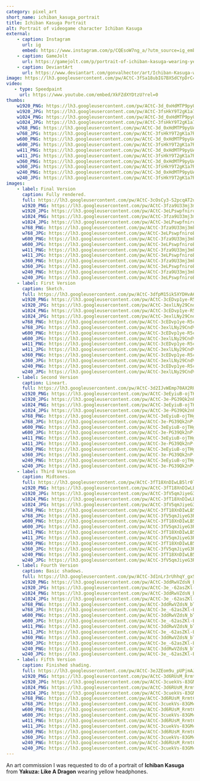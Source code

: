 ```yaml
---
category: pixel_art
short_name: ichiban_kasuga_portrait
title: Ichiban Kasuga Portrait
alt: Portrait of videogame character Ichiban Kasuga
external:
    - caption: Instagram
      url: ig
      embed: https://www.instagram.com/p/CQEsoW7ng_a/?utm_source=ig_embed&amp;utm_campaign=loading
    - caption: GameJolt
      url: https://gamejolt.com/p/portrait-of-ichiban-kasuga-wearing-yellow-headphones-for-an-art-com-f4dyrphy
    - caption: DeviantArt
      url: https://www.deviantart.com/gonvalhector/art/Ichiban-Kasuga-with-yellow-headphones-882571444
image: https://lh3.googleusercontent.com/pw/ACtC-3fSa18ubIG7BXSdCYpDrC4JE90QNhmuWpVmQ-WCJI89Xe9YPmvJhTnz2W3MAro0lExevAhBc4qpoTIcX82PxnjY-OGJj5FFW0go8AYp4XLO33TJqT3_7ivrpR8FO9GT3NXc9VixsMq-OKXPKC8ym3z2=w1200-h630-no?authuser=0
video:
   - type: Speedpaint
     url: https://www.youtube.com/embed/XkFZdXYDtzU?rel=0
thumbs:
    w1920_PNG: https://lh3.googleusercontent.com/pw/ACtC-3d_0xHdMTP9pyUAAJqVcJRQ-WXtUiNdw6fP_Rg_0vSleOdNpzJ903-1JVMfXH2pxpcE2V0Y6yWT6ZRCoZ93qppdMEurvnTCVtS-xXm1Z51AMirPjWYHXu88K9xuCW1zObVEyg5VuwF34iDQcDnOi-sX=w355
    w1920_JPG: https://lh3.googleusercontent.com/pw/ACtC-3fsHkY9T2gK1a7RTKIQTUGl4VxRSaDvPZJeSgfAwJiNqE-mf3RbG6Wn_n5X6aClvxPkf4COiNHZRK93Sc9GtSKGVoqDgAZXgHTDIcB1lHXLjKrzybLcA69RSH4IlouZAPdGGVUoRiEP9EaokH9vnnwX=w355
    w1024_PNG: https://lh3.googleusercontent.com/pw/ACtC-3d_0xHdMTP9pyUAAJqVcJRQ-WXtUiNdw6fP_Rg_0vSleOdNpzJ903-1JVMfXH2pxpcE2V0Y6yWT6ZRCoZ93qppdMEurvnTCVtS-xXm1Z51AMirPjWYHXu88K9xuCW1zObVEyg5VuwF34iDQcDnOi-sX=w284
    w1024_JPG: https://lh3.googleusercontent.com/pw/ACtC-3fsHkY9T2gK1a7RTKIQTUGl4VxRSaDvPZJeSgfAwJiNqE-mf3RbG6Wn_n5X6aClvxPkf4COiNHZRK93Sc9GtSKGVoqDgAZXgHTDIcB1lHXLjKrzybLcA69RSH4IlouZAPdGGVUoRiEP9EaokH9vnnwX=w284
    w768_PNG: https://lh3.googleusercontent.com/pw/ACtC-3d_0xHdMTP9pyUAAJqVcJRQ-WXtUiNdw6fP_Rg_0vSleOdNpzJ903-1JVMfXH2pxpcE2V0Y6yWT6ZRCoZ93qppdMEurvnTCVtS-xXm1Z51AMirPjWYHXu88K9xuCW1zObVEyg5VuwF34iDQcDnOi-sX=w213
    w768_JPG: https://lh3.googleusercontent.com/pw/ACtC-3fsHkY9T2gK1a7RTKIQTUGl4VxRSaDvPZJeSgfAwJiNqE-mf3RbG6Wn_n5X6aClvxPkf4COiNHZRK93Sc9GtSKGVoqDgAZXgHTDIcB1lHXLjKrzybLcA69RSH4IlouZAPdGGVUoRiEP9EaokH9vnnwX=w213
    w600_PNG: https://lh3.googleusercontent.com/pw/ACtC-3d_0xHdMTP9pyUAAJqVcJRQ-WXtUiNdw6fP_Rg_0vSleOdNpzJ903-1JVMfXH2pxpcE2V0Y6yWT6ZRCoZ93qppdMEurvnTCVtS-xXm1Z51AMirPjWYHXu88K9xuCW1zObVEyg5VuwF34iDQcDnOi-sX=w166
    w600_JPG: https://lh3.googleusercontent.com/pw/ACtC-3fsHkY9T2gK1a7RTKIQTUGl4VxRSaDvPZJeSgfAwJiNqE-mf3RbG6Wn_n5X6aClvxPkf4COiNHZRK93Sc9GtSKGVoqDgAZXgHTDIcB1lHXLjKrzybLcA69RSH4IlouZAPdGGVUoRiEP9EaokH9vnnwX=w166
    w411_PNG: https://lh3.googleusercontent.com/pw/ACtC-3d_0xHdMTP9pyUAAJqVcJRQ-WXtUiNdw6fP_Rg_0vSleOdNpzJ903-1JVMfXH2pxpcE2V0Y6yWT6ZRCoZ93qppdMEurvnTCVtS-xXm1Z51AMirPjWYHXu88K9xuCW1zObVEyg5VuwF34iDQcDnOi-sX=w114
    w411_JPG: https://lh3.googleusercontent.com/pw/ACtC-3fsHkY9T2gK1a7RTKIQTUGl4VxRSaDvPZJeSgfAwJiNqE-mf3RbG6Wn_n5X6aClvxPkf4COiNHZRK93Sc9GtSKGVoqDgAZXgHTDIcB1lHXLjKrzybLcA69RSH4IlouZAPdGGVUoRiEP9EaokH9vnnwX=w114
    w360_PNG: https://lh3.googleusercontent.com/pw/ACtC-3d_0xHdMTP9pyUAAJqVcJRQ-WXtUiNdw6fP_Rg_0vSleOdNpzJ903-1JVMfXH2pxpcE2V0Y6yWT6ZRCoZ93qppdMEurvnTCVtS-xXm1Z51AMirPjWYHXu88K9xuCW1zObVEyg5VuwF34iDQcDnOi-sX=w100
    w360_JPG: https://lh3.googleusercontent.com/pw/ACtC-3fsHkY9T2gK1a7RTKIQTUGl4VxRSaDvPZJeSgfAwJiNqE-mf3RbG6Wn_n5X6aClvxPkf4COiNHZRK93Sc9GtSKGVoqDgAZXgHTDIcB1lHXLjKrzybLcA69RSH4IlouZAPdGGVUoRiEP9EaokH9vnnwX=w100
    w240_PNG: https://lh3.googleusercontent.com/pw/ACtC-3d_0xHdMTP9pyUAAJqVcJRQ-WXtUiNdw6fP_Rg_0vSleOdNpzJ903-1JVMfXH2pxpcE2V0Y6yWT6ZRCoZ93qppdMEurvnTCVtS-xXm1Z51AMirPjWYHXu88K9xuCW1zObVEyg5VuwF34iDQcDnOi-sX=w66
    w240_JPG: https://lh3.googleusercontent.com/pw/ACtC-3fsHkY9T2gK1a7RTKIQTUGl4VxRSaDvPZJeSgfAwJiNqE-mf3RbG6Wn_n5X6aClvxPkf4COiNHZRK93Sc9GtSKGVoqDgAZXgHTDIcB1lHXLjKrzybLcA69RSH4IlouZAPdGGVUoRiEP9EaokH9vnnwX=w66
images:
    - label: Final Version
      caption: Fully rendered.
      full: https://lh3.googleusercontent.com/pw/ACtC-3cOsCy3-S2pcqAT2uv8RwkNst_ThFIoLcxm7DyFfyFxrg7TEZI89P3INQdlxSTTkudDp8vNNJJZAyQh1V1i0Yjz9rRdQQMoVi_cq9IPQIM0ePvcjOdokid4S27Wle1dbUmTZz6XInjmfzs5JxmXeHzO=w1080
      w1920_PNG: https://lh3.googleusercontent.com/pw/ACtC-3fza9U33mj3mkG3RbJcHk1_uMbRftfV2AX7JPVYszrWusgDUf2yjb__57Dj-CfFY_LvxRlyyPgR3i9H6OlcRY4J9cpdUrpxEwwSHJyofKA74fu3lc6KHB5F__MkVjZEcrH3QDeR2W18fyxOxXnrBqmK=w850
      w1920_JPG: https://lh3.googleusercontent.com/pw/ACtC-3eLPswpfniroBYIE3Jz8zcx8v7VVMzckFJmuu2JopiFcjUDbIuIx8TvZN-LMR41ALgEP8A5za8Zhq0ZwYxoKIivS-qbsj8Mjo2oLvisrZmQWiHgmwiymG_okcUXGbHgpHApqcMvN3GJS-UUKCnYsbdW=w850
      w1024_PNG: https://lh3.googleusercontent.com/pw/ACtC-3fza9U33mj3mkG3RbJcHk1_uMbRftfV2AX7JPVYszrWusgDUf2yjb__57Dj-CfFY_LvxRlyyPgR3i9H6OlcRY4J9cpdUrpxEwwSHJyofKA74fu3lc6KHB5F__MkVjZEcrH3QDeR2W18fyxOxXnrBqmK=w711
      w1024_JPG: https://lh3.googleusercontent.com/pw/ACtC-3eLPswpfniroBYIE3Jz8zcx8v7VVMzckFJmuu2JopiFcjUDbIuIx8TvZN-LMR41ALgEP8A5za8Zhq0ZwYxoKIivS-qbsj8Mjo2oLvisrZmQWiHgmwiymG_okcUXGbHgpHApqcMvN3GJS-UUKCnYsbdW=w711
      w768_PNG: https://lh3.googleusercontent.com/pw/ACtC-3fza9U33mj3mkG3RbJcHk1_uMbRftfV2AX7JPVYszrWusgDUf2yjb__57Dj-CfFY_LvxRlyyPgR3i9H6OlcRY4J9cpdUrpxEwwSHJyofKA74fu3lc6KHB5F__MkVjZEcrH3QDeR2W18fyxOxXnrBqmK=w533
      w768_JPG: https://lh3.googleusercontent.com/pw/ACtC-3eLPswpfniroBYIE3Jz8zcx8v7VVMzckFJmuu2JopiFcjUDbIuIx8TvZN-LMR41ALgEP8A5za8Zhq0ZwYxoKIivS-qbsj8Mjo2oLvisrZmQWiHgmwiymG_okcUXGbHgpHApqcMvN3GJS-UUKCnYsbdW=w533
      w600_PNG: https://lh3.googleusercontent.com/pw/ACtC-3fza9U33mj3mkG3RbJcHk1_uMbRftfV2AX7JPVYszrWusgDUf2yjb__57Dj-CfFY_LvxRlyyPgR3i9H6OlcRY4J9cpdUrpxEwwSHJyofKA74fu3lc6KHB5F__MkVjZEcrH3QDeR2W18fyxOxXnrBqmK=w416
      w600_JPG: https://lh3.googleusercontent.com/pw/ACtC-3eLPswpfniroBYIE3Jz8zcx8v7VVMzckFJmuu2JopiFcjUDbIuIx8TvZN-LMR41ALgEP8A5za8Zhq0ZwYxoKIivS-qbsj8Mjo2oLvisrZmQWiHgmwiymG_okcUXGbHgpHApqcMvN3GJS-UUKCnYsbdW=w416
      w411_PNG: https://lh3.googleusercontent.com/pw/ACtC-3fza9U33mj3mkG3RbJcHk1_uMbRftfV2AX7JPVYszrWusgDUf2yjb__57Dj-CfFY_LvxRlyyPgR3i9H6OlcRY4J9cpdUrpxEwwSHJyofKA74fu3lc6KHB5F__MkVjZEcrH3QDeR2W18fyxOxXnrBqmK=w285
      w411_JPG: https://lh3.googleusercontent.com/pw/ACtC-3eLPswpfniroBYIE3Jz8zcx8v7VVMzckFJmuu2JopiFcjUDbIuIx8TvZN-LMR41ALgEP8A5za8Zhq0ZwYxoKIivS-qbsj8Mjo2oLvisrZmQWiHgmwiymG_okcUXGbHgpHApqcMvN3GJS-UUKCnYsbdW=w285
      w360_PNG: https://lh3.googleusercontent.com/pw/ACtC-3fza9U33mj3mkG3RbJcHk1_uMbRftfV2AX7JPVYszrWusgDUf2yjb__57Dj-CfFY_LvxRlyyPgR3i9H6OlcRY4J9cpdUrpxEwwSHJyofKA74fu3lc6KHB5F__MkVjZEcrH3QDeR2W18fyxOxXnrBqmK=w250
      w360_JPG: https://lh3.googleusercontent.com/pw/ACtC-3eLPswpfniroBYIE3Jz8zcx8v7VVMzckFJmuu2JopiFcjUDbIuIx8TvZN-LMR41ALgEP8A5za8Zhq0ZwYxoKIivS-qbsj8Mjo2oLvisrZmQWiHgmwiymG_okcUXGbHgpHApqcMvN3GJS-UUKCnYsbdW=w250
      w240_PNG: https://lh3.googleusercontent.com/pw/ACtC-3fza9U33mj3mkG3RbJcHk1_uMbRftfV2AX7JPVYszrWusgDUf2yjb__57Dj-CfFY_LvxRlyyPgR3i9H6OlcRY4J9cpdUrpxEwwSHJyofKA74fu3lc6KHB5F__MkVjZEcrH3QDeR2W18fyxOxXnrBqmK=w166
      w240_JPG: https://lh3.googleusercontent.com/pw/ACtC-3eLPswpfniroBYIE3Jz8zcx8v7VVMzckFJmuu2JopiFcjUDbIuIx8TvZN-LMR41ALgEP8A5za8Zhq0ZwYxoKIivS-qbsj8Mjo2oLvisrZmQWiHgmwiymG_okcUXGbHgpHApqcMvN3GJS-UUKCnYsbdW=w166
    - label: First Version
      caption: Sketch.
      full: https://lh3.googleusercontent.com/pw/ACtC-3dfpM15ik5XYDHvA6fbafOtcpMVzr-MrM5C83-5ZXqZythxyMukLMp20ZtlKhL_5WY0dCttxgCwOgrmw_kLFmW8onWOUpRm1Nf3BHDd9cBAeUKpYZryPVcnXS5liXSg2QPWUPG9iK3ZiXwPfkhGCChC=w1080
      w1920_PNG: https://lh3.googleusercontent.com/pw/ACtC-3cEDvp1ye-R5chQRLS6gubLAOABRNhhERaBM283SI476dBG1SMxUcMGTicuIzXToMuETHWNZ3gbqZX7NLwxLUxYl0rU2UvBUjclLuU9Osclwn0RmUxzEpL8kiD6Pk15Rnl-gHVO2LIXlpSROO_cu4zI=w850
      w1920_JPG: https://lh3.googleusercontent.com/pw/ACtC-3exlLNy29CndV2v2hW9PHQie538O8EYpAxJA5ULmYaKlT_hmBEoc3TKPThsEsI4KiI4NpdTFeCRC1GREEf-fhFUT2t2lwua_6FUX1CSZDYDCr84c07VajqzIhbWumiRaOE7yykTtihIolv5x-pGJgmN=w850
      w1024_PNG: https://lh3.googleusercontent.com/pw/ACtC-3cEDvp1ye-R5chQRLS6gubLAOABRNhhERaBM283SI476dBG1SMxUcMGTicuIzXToMuETHWNZ3gbqZX7NLwxLUxYl0rU2UvBUjclLuU9Osclwn0RmUxzEpL8kiD6Pk15Rnl-gHVO2LIXlpSROO_cu4zI=w711
      w1024_JPG: https://lh3.googleusercontent.com/pw/ACtC-3exlLNy29CndV2v2hW9PHQie538O8EYpAxJA5ULmYaKlT_hmBEoc3TKPThsEsI4KiI4NpdTFeCRC1GREEf-fhFUT2t2lwua_6FUX1CSZDYDCr84c07VajqzIhbWumiRaOE7yykTtihIolv5x-pGJgmN=w711
      w768_PNG: https://lh3.googleusercontent.com/pw/ACtC-3cEDvp1ye-R5chQRLS6gubLAOABRNhhERaBM283SI476dBG1SMxUcMGTicuIzXToMuETHWNZ3gbqZX7NLwxLUxYl0rU2UvBUjclLuU9Osclwn0RmUxzEpL8kiD6Pk15Rnl-gHVO2LIXlpSROO_cu4zI=w533
      w768_JPG: https://lh3.googleusercontent.com/pw/ACtC-3exlLNy29CndV2v2hW9PHQie538O8EYpAxJA5ULmYaKlT_hmBEoc3TKPThsEsI4KiI4NpdTFeCRC1GREEf-fhFUT2t2lwua_6FUX1CSZDYDCr84c07VajqzIhbWumiRaOE7yykTtihIolv5x-pGJgmN=w533
      w600_PNG: https://lh3.googleusercontent.com/pw/ACtC-3cEDvp1ye-R5chQRLS6gubLAOABRNhhERaBM283SI476dBG1SMxUcMGTicuIzXToMuETHWNZ3gbqZX7NLwxLUxYl0rU2UvBUjclLuU9Osclwn0RmUxzEpL8kiD6Pk15Rnl-gHVO2LIXlpSROO_cu4zI=w416
      w600_JPG: https://lh3.googleusercontent.com/pw/ACtC-3exlLNy29CndV2v2hW9PHQie538O8EYpAxJA5ULmYaKlT_hmBEoc3TKPThsEsI4KiI4NpdTFeCRC1GREEf-fhFUT2t2lwua_6FUX1CSZDYDCr84c07VajqzIhbWumiRaOE7yykTtihIolv5x-pGJgmN=w416
      w411_PNG: https://lh3.googleusercontent.com/pw/ACtC-3cEDvp1ye-R5chQRLS6gubLAOABRNhhERaBM283SI476dBG1SMxUcMGTicuIzXToMuETHWNZ3gbqZX7NLwxLUxYl0rU2UvBUjclLuU9Osclwn0RmUxzEpL8kiD6Pk15Rnl-gHVO2LIXlpSROO_cu4zI=w285
      w411_JPG: https://lh3.googleusercontent.com/pw/ACtC-3exlLNy29CndV2v2hW9PHQie538O8EYpAxJA5ULmYaKlT_hmBEoc3TKPThsEsI4KiI4NpdTFeCRC1GREEf-fhFUT2t2lwua_6FUX1CSZDYDCr84c07VajqzIhbWumiRaOE7yykTtihIolv5x-pGJgmN=w285
      w360_PNG: https://lh3.googleusercontent.com/pw/ACtC-3cEDvp1ye-R5chQRLS6gubLAOABRNhhERaBM283SI476dBG1SMxUcMGTicuIzXToMuETHWNZ3gbqZX7NLwxLUxYl0rU2UvBUjclLuU9Osclwn0RmUxzEpL8kiD6Pk15Rnl-gHVO2LIXlpSROO_cu4zI=w250
      w360_JPG: https://lh3.googleusercontent.com/pw/ACtC-3exlLNy29CndV2v2hW9PHQie538O8EYpAxJA5ULmYaKlT_hmBEoc3TKPThsEsI4KiI4NpdTFeCRC1GREEf-fhFUT2t2lwua_6FUX1CSZDYDCr84c07VajqzIhbWumiRaOE7yykTtihIolv5x-pGJgmN=w250
      w240_PNG: https://lh3.googleusercontent.com/pw/ACtC-3cEDvp1ye-R5chQRLS6gubLAOABRNhhERaBM283SI476dBG1SMxUcMGTicuIzXToMuETHWNZ3gbqZX7NLwxLUxYl0rU2UvBUjclLuU9Osclwn0RmUxzEpL8kiD6Pk15Rnl-gHVO2LIXlpSROO_cu4zI=w166
      w240_JPG: https://lh3.googleusercontent.com/pw/ACtC-3exlLNy29CndV2v2hW9PHQie538O8EYpAxJA5ULmYaKlT_hmBEoc3TKPThsEsI4KiI4NpdTFeCRC1GREEf-fhFUT2t2lwua_6FUX1CSZDYDCr84c07VajqzIhbWumiRaOE7yykTtihIolv5x-pGJgmN=w166
    - label: Second Version
      caption: Lineart.
      full: https://lh3.googleusercontent.com/pw/ACtC-3d2IJvWEmp70AX2RUB4lEVP2E4qnReZUxVIYwfAiWf26XtrVxf5VfaVACRug5SD_QCE7xrmoKO6Ed8oHfnlxKIPRMOiTKQ0xKb1EX33WqDbLy5mSFUKIuaeAURkts5w_6j49X_EnbG0OJTtvHUWSK4x=w1080
      w1920_PNG: https://lh3.googleusercontent.com/pw/ACtC-3eEyiuB-ojTHgvR3DcLepuWbJRUpU0tSMC3kW9Hz-9Z0Z9YnPgEcbqtiLfUgQUf1Hu1XL8w0m-g0cC_GG9QVbuGeQk-GBkt9_oz_cxg56AQ0b0MbHDvNw9-o-CRbaa3QRAY_PNxAxCJE2xCWPA1HGCm=w850
      w1920_JPG: https://lh3.googleusercontent.com/pw/ACtC-3e-PG39Qk2nP-DJDm49ZknoP-z8AsNfHsNmKSJWP3o0VJHpKH77WounIFey8MGgso4-pIFhWwjjKK2hx5t8PPeEvYGH99r4R42DMBQh4iQT4K0-iRJXuS-_c7BCRh2Ct-tYN26TrYu0f_lmw925Tdx_=w850
      w1024_PNG: https://lh3.googleusercontent.com/pw/ACtC-3eEyiuB-ojTHgvR3DcLepuWbJRUpU0tSMC3kW9Hz-9Z0Z9YnPgEcbqtiLfUgQUf1Hu1XL8w0m-g0cC_GG9QVbuGeQk-GBkt9_oz_cxg56AQ0b0MbHDvNw9-o-CRbaa3QRAY_PNxAxCJE2xCWPA1HGCm=w711
      w1024_JPG: https://lh3.googleusercontent.com/pw/ACtC-3e-PG39Qk2nP-DJDm49ZknoP-z8AsNfHsNmKSJWP3o0VJHpKH77WounIFey8MGgso4-pIFhWwjjKK2hx5t8PPeEvYGH99r4R42DMBQh4iQT4K0-iRJXuS-_c7BCRh2Ct-tYN26TrYu0f_lmw925Tdx_=w711
      w768_PNG: https://lh3.googleusercontent.com/pw/ACtC-3eEyiuB-ojTHgvR3DcLepuWbJRUpU0tSMC3kW9Hz-9Z0Z9YnPgEcbqtiLfUgQUf1Hu1XL8w0m-g0cC_GG9QVbuGeQk-GBkt9_oz_cxg56AQ0b0MbHDvNw9-o-CRbaa3QRAY_PNxAxCJE2xCWPA1HGCm=w533
      w768_JPG: https://lh3.googleusercontent.com/pw/ACtC-3e-PG39Qk2nP-DJDm49ZknoP-z8AsNfHsNmKSJWP3o0VJHpKH77WounIFey8MGgso4-pIFhWwjjKK2hx5t8PPeEvYGH99r4R42DMBQh4iQT4K0-iRJXuS-_c7BCRh2Ct-tYN26TrYu0f_lmw925Tdx_=w533
      w600_PNG: https://lh3.googleusercontent.com/pw/ACtC-3eEyiuB-ojTHgvR3DcLepuWbJRUpU0tSMC3kW9Hz-9Z0Z9YnPgEcbqtiLfUgQUf1Hu1XL8w0m-g0cC_GG9QVbuGeQk-GBkt9_oz_cxg56AQ0b0MbHDvNw9-o-CRbaa3QRAY_PNxAxCJE2xCWPA1HGCm=w416
      w600_JPG: https://lh3.googleusercontent.com/pw/ACtC-3e-PG39Qk2nP-DJDm49ZknoP-z8AsNfHsNmKSJWP3o0VJHpKH77WounIFey8MGgso4-pIFhWwjjKK2hx5t8PPeEvYGH99r4R42DMBQh4iQT4K0-iRJXuS-_c7BCRh2Ct-tYN26TrYu0f_lmw925Tdx_=w416
      w411_PNG: https://lh3.googleusercontent.com/pw/ACtC-3eEyiuB-ojTHgvR3DcLepuWbJRUpU0tSMC3kW9Hz-9Z0Z9YnPgEcbqtiLfUgQUf1Hu1XL8w0m-g0cC_GG9QVbuGeQk-GBkt9_oz_cxg56AQ0b0MbHDvNw9-o-CRbaa3QRAY_PNxAxCJE2xCWPA1HGCm=w285
      w411_JPG: https://lh3.googleusercontent.com/pw/ACtC-3e-PG39Qk2nP-DJDm49ZknoP-z8AsNfHsNmKSJWP3o0VJHpKH77WounIFey8MGgso4-pIFhWwjjKK2hx5t8PPeEvYGH99r4R42DMBQh4iQT4K0-iRJXuS-_c7BCRh2Ct-tYN26TrYu0f_lmw925Tdx_=w285
      w360_PNG: https://lh3.googleusercontent.com/pw/ACtC-3eEyiuB-ojTHgvR3DcLepuWbJRUpU0tSMC3kW9Hz-9Z0Z9YnPgEcbqtiLfUgQUf1Hu1XL8w0m-g0cC_GG9QVbuGeQk-GBkt9_oz_cxg56AQ0b0MbHDvNw9-o-CRbaa3QRAY_PNxAxCJE2xCWPA1HGCm=w250
      w360_JPG: https://lh3.googleusercontent.com/pw/ACtC-3e-PG39Qk2nP-DJDm49ZknoP-z8AsNfHsNmKSJWP3o0VJHpKH77WounIFey8MGgso4-pIFhWwjjKK2hx5t8PPeEvYGH99r4R42DMBQh4iQT4K0-iRJXuS-_c7BCRh2Ct-tYN26TrYu0f_lmw925Tdx_=w250
      w240_PNG: https://lh3.googleusercontent.com/pw/ACtC-3eEyiuB-ojTHgvR3DcLepuWbJRUpU0tSMC3kW9Hz-9Z0Z9YnPgEcbqtiLfUgQUf1Hu1XL8w0m-g0cC_GG9QVbuGeQk-GBkt9_oz_cxg56AQ0b0MbHDvNw9-o-CRbaa3QRAY_PNxAxCJE2xCWPA1HGCm=w166
      w240_JPG: https://lh3.googleusercontent.com/pw/ACtC-3e-PG39Qk2nP-DJDm49ZknoP-z8AsNfHsNmKSJWP3o0VJHpKH77WounIFey8MGgso4-pIFhWwjjKK2hx5t8PPeEvYGH99r4R42DMBQh4iQT4K0-iRJXuS-_c7BCRh2Ct-tYN26TrYu0f_lmw925Tdx_=w166
    - label: Third Version
      caption: Midtones.
      full: https://lh3.googleusercontent.com/pw/ACtC-3fT18XnDIwLB5lr0lfReo2rtVbgQ4s6P_PgrNoBJChFm2MGDieWyXzyYGdpChBBWG2JBcscz_Ui0Lq_6BAvaX2rN7NHE3VPuxiBtCl4n405fF7bJyA2yEbUkZ561LCm5ecT_IQ45cSentS1WNgXtLHs=w1080
      w1920_PNG: https://lh3.googleusercontent.com/pw/ACtC-3fT18XnDIwLB5lr0lfReo2rtVbgQ4s6P_PgrNoBJChFm2MGDieWyXzyYGdpChBBWG2JBcscz_Ui0Lq_6BAvaX2rN7NHE3VPuxiBtCl4n405fF7bJyA2yEbUkZ561LCm5ecT_IQ45cSentS1WNgXtLHs=w850
      w1920_JPG: https://lh3.googleusercontent.com/pw/ACtC-3fV5qmJiyeG3R7Wz3eXkhJDzk4Hm306gSRl5W2r_cLYnJ1pMtjg6YgldKyoaLnxOz738pXhj7cyVk4xeRBR4uUUQRl8pluf8963ghZIzcD58eHXi5v-9lBfZIDnfGAb2dNwgBBEKukdkAqCAfI_QuCv=w850
      w1024_PNG: https://lh3.googleusercontent.com/pw/ACtC-3fT18XnDIwLB5lr0lfReo2rtVbgQ4s6P_PgrNoBJChFm2MGDieWyXzyYGdpChBBWG2JBcscz_Ui0Lq_6BAvaX2rN7NHE3VPuxiBtCl4n405fF7bJyA2yEbUkZ561LCm5ecT_IQ45cSentS1WNgXtLHs=w711
      w1024_JPG: https://lh3.googleusercontent.com/pw/ACtC-3fV5qmJiyeG3R7Wz3eXkhJDzk4Hm306gSRl5W2r_cLYnJ1pMtjg6YgldKyoaLnxOz738pXhj7cyVk4xeRBR4uUUQRl8pluf8963ghZIzcD58eHXi5v-9lBfZIDnfGAb2dNwgBBEKukdkAqCAfI_QuCv=w711
      w768_PNG: https://lh3.googleusercontent.com/pw/ACtC-3fT18XnDIwLB5lr0lfReo2rtVbgQ4s6P_PgrNoBJChFm2MGDieWyXzyYGdpChBBWG2JBcscz_Ui0Lq_6BAvaX2rN7NHE3VPuxiBtCl4n405fF7bJyA2yEbUkZ561LCm5ecT_IQ45cSentS1WNgXtLHs=w533
      w768_JPG: https://lh3.googleusercontent.com/pw/ACtC-3fV5qmJiyeG3R7Wz3eXkhJDzk4Hm306gSRl5W2r_cLYnJ1pMtjg6YgldKyoaLnxOz738pXhj7cyVk4xeRBR4uUUQRl8pluf8963ghZIzcD58eHXi5v-9lBfZIDnfGAb2dNwgBBEKukdkAqCAfI_QuCv=w533
      w600_PNG: https://lh3.googleusercontent.com/pw/ACtC-3fT18XnDIwLB5lr0lfReo2rtVbgQ4s6P_PgrNoBJChFm2MGDieWyXzyYGdpChBBWG2JBcscz_Ui0Lq_6BAvaX2rN7NHE3VPuxiBtCl4n405fF7bJyA2yEbUkZ561LCm5ecT_IQ45cSentS1WNgXtLHs=w416
      w600_JPG: https://lh3.googleusercontent.com/pw/ACtC-3fV5qmJiyeG3R7Wz3eXkhJDzk4Hm306gSRl5W2r_cLYnJ1pMtjg6YgldKyoaLnxOz738pXhj7cyVk4xeRBR4uUUQRl8pluf8963ghZIzcD58eHXi5v-9lBfZIDnfGAb2dNwgBBEKukdkAqCAfI_QuCv=w416
      w411_PNG: https://lh3.googleusercontent.com/pw/ACtC-3fT18XnDIwLB5lr0lfReo2rtVbgQ4s6P_PgrNoBJChFm2MGDieWyXzyYGdpChBBWG2JBcscz_Ui0Lq_6BAvaX2rN7NHE3VPuxiBtCl4n405fF7bJyA2yEbUkZ561LCm5ecT_IQ45cSentS1WNgXtLHs=w285
      w411_JPG: https://lh3.googleusercontent.com/pw/ACtC-3fV5qmJiyeG3R7Wz3eXkhJDzk4Hm306gSRl5W2r_cLYnJ1pMtjg6YgldKyoaLnxOz738pXhj7cyVk4xeRBR4uUUQRl8pluf8963ghZIzcD58eHXi5v-9lBfZIDnfGAb2dNwgBBEKukdkAqCAfI_QuCv=w285
      w360_PNG: https://lh3.googleusercontent.com/pw/ACtC-3fT18XnDIwLB5lr0lfReo2rtVbgQ4s6P_PgrNoBJChFm2MGDieWyXzyYGdpChBBWG2JBcscz_Ui0Lq_6BAvaX2rN7NHE3VPuxiBtCl4n405fF7bJyA2yEbUkZ561LCm5ecT_IQ45cSentS1WNgXtLHs=w250
      w360_JPG: https://lh3.googleusercontent.com/pw/ACtC-3fV5qmJiyeG3R7Wz3eXkhJDzk4Hm306gSRl5W2r_cLYnJ1pMtjg6YgldKyoaLnxOz738pXhj7cyVk4xeRBR4uUUQRl8pluf8963ghZIzcD58eHXi5v-9lBfZIDnfGAb2dNwgBBEKukdkAqCAfI_QuCv=w250
      w240_PNG: https://lh3.googleusercontent.com/pw/ACtC-3fT18XnDIwLB5lr0lfReo2rtVbgQ4s6P_PgrNoBJChFm2MGDieWyXzyYGdpChBBWG2JBcscz_Ui0Lq_6BAvaX2rN7NHE3VPuxiBtCl4n405fF7bJyA2yEbUkZ561LCm5ecT_IQ45cSentS1WNgXtLHs=w166
      w240_JPG: https://lh3.googleusercontent.com/pw/ACtC-3fV5qmJiyeG3R7Wz3eXkhJDzk4Hm306gSRl5W2r_cLYnJ1pMtjg6YgldKyoaLnxOz738pXhj7cyVk4xeRBR4uUUQRl8pluf8963ghZIzcD58eHXi5v-9lBfZIDnfGAb2dNwgBBEKukdkAqCAfI_QuCv=w166
    - label: Fourth Version
      caption: Basic shadows.
      full: https://lh3.googleusercontent.com/pw/ACtC-3d1nLr3rUhhqY_gxSZ-JjCq00spkXGHMienYIRy_lGq6yVcRkpThDrAbLGy4Jsj5OTUxLaUDNs6lHrQMOND2l_MBjZ1vzWEbkCo5tdJh3NlGeBgVNnKDXnBIxhzouXuc5nLqjDvYaPcZ4erJ1G0n0Hj=w1080
      w1920_PNG: https://lh3.googleusercontent.com/pw/ACtC-3ddRwVZdsN_bT0QhV2T3Ntz1YBkC3O-rzoDETyGXFvsSnCgeH9QEYvNwa5Sl-pXmIK7i1AkHoc0lkBMxYJwOs7rGFRYhDx1KupCR5CEhuOOZnUASlU1oRQ2WMggWOgr42Ac1DnbQjYaUGeVEEdN0hER=w850
      w1920_JPG: https://lh3.googleusercontent.com/pw/ACtC-3e_-62asZKl-B6k8bSX1_tUudO4HWcLFQITSRYyDgW9CGKeBE8qlwm3ul0cGuzI3A2WbZjEB3z2_L0y5hMlBG2LCVhgjL8524df_jAArYiMrcfKuJVWJQUMf91_c3oWZDm4K0WYMaFk8AmeZfPSyBgT=w850
      w1024_PNG: https://lh3.googleusercontent.com/pw/ACtC-3ddRwVZdsN_bT0QhV2T3Ntz1YBkC3O-rzoDETyGXFvsSnCgeH9QEYvNwa5Sl-pXmIK7i1AkHoc0lkBMxYJwOs7rGFRYhDx1KupCR5CEhuOOZnUASlU1oRQ2WMggWOgr42Ac1DnbQjYaUGeVEEdN0hER=w711
      w1024_JPG: https://lh3.googleusercontent.com/pw/ACtC-3e_-62asZKl-B6k8bSX1_tUudO4HWcLFQITSRYyDgW9CGKeBE8qlwm3ul0cGuzI3A2WbZjEB3z2_L0y5hMlBG2LCVhgjL8524df_jAArYiMrcfKuJVWJQUMf91_c3oWZDm4K0WYMaFk8AmeZfPSyBgT=w711
      w768_PNG: https://lh3.googleusercontent.com/pw/ACtC-3ddRwVZdsN_bT0QhV2T3Ntz1YBkC3O-rzoDETyGXFvsSnCgeH9QEYvNwa5Sl-pXmIK7i1AkHoc0lkBMxYJwOs7rGFRYhDx1KupCR5CEhuOOZnUASlU1oRQ2WMggWOgr42Ac1DnbQjYaUGeVEEdN0hER=w533
      w768_JPG: https://lh3.googleusercontent.com/pw/ACtC-3e_-62asZKl-B6k8bSX1_tUudO4HWcLFQITSRYyDgW9CGKeBE8qlwm3ul0cGuzI3A2WbZjEB3z2_L0y5hMlBG2LCVhgjL8524df_jAArYiMrcfKuJVWJQUMf91_c3oWZDm4K0WYMaFk8AmeZfPSyBgT=w533
      w600_PNG: https://lh3.googleusercontent.com/pw/ACtC-3ddRwVZdsN_bT0QhV2T3Ntz1YBkC3O-rzoDETyGXFvsSnCgeH9QEYvNwa5Sl-pXmIK7i1AkHoc0lkBMxYJwOs7rGFRYhDx1KupCR5CEhuOOZnUASlU1oRQ2WMggWOgr42Ac1DnbQjYaUGeVEEdN0hER=w416
      w600_JPG: https://lh3.googleusercontent.com/pw/ACtC-3e_-62asZKl-B6k8bSX1_tUudO4HWcLFQITSRYyDgW9CGKeBE8qlwm3ul0cGuzI3A2WbZjEB3z2_L0y5hMlBG2LCVhgjL8524df_jAArYiMrcfKuJVWJQUMf91_c3oWZDm4K0WYMaFk8AmeZfPSyBgT=w416
      w411_PNG: https://lh3.googleusercontent.com/pw/ACtC-3ddRwVZdsN_bT0QhV2T3Ntz1YBkC3O-rzoDETyGXFvsSnCgeH9QEYvNwa5Sl-pXmIK7i1AkHoc0lkBMxYJwOs7rGFRYhDx1KupCR5CEhuOOZnUASlU1oRQ2WMggWOgr42Ac1DnbQjYaUGeVEEdN0hER=w285
      w411_JPG: https://lh3.googleusercontent.com/pw/ACtC-3e_-62asZKl-B6k8bSX1_tUudO4HWcLFQITSRYyDgW9CGKeBE8qlwm3ul0cGuzI3A2WbZjEB3z2_L0y5hMlBG2LCVhgjL8524df_jAArYiMrcfKuJVWJQUMf91_c3oWZDm4K0WYMaFk8AmeZfPSyBgT=w285
      w360_PNG: https://lh3.googleusercontent.com/pw/ACtC-3ddRwVZdsN_bT0QhV2T3Ntz1YBkC3O-rzoDETyGXFvsSnCgeH9QEYvNwa5Sl-pXmIK7i1AkHoc0lkBMxYJwOs7rGFRYhDx1KupCR5CEhuOOZnUASlU1oRQ2WMggWOgr42Ac1DnbQjYaUGeVEEdN0hER=w250
      w360_JPG: https://lh3.googleusercontent.com/pw/ACtC-3e_-62asZKl-B6k8bSX1_tUudO4HWcLFQITSRYyDgW9CGKeBE8qlwm3ul0cGuzI3A2WbZjEB3z2_L0y5hMlBG2LCVhgjL8524df_jAArYiMrcfKuJVWJQUMf91_c3oWZDm4K0WYMaFk8AmeZfPSyBgT=w250
      w240_PNG: https://lh3.googleusercontent.com/pw/ACtC-3ddRwVZdsN_bT0QhV2T3Ntz1YBkC3O-rzoDETyGXFvsSnCgeH9QEYvNwa5Sl-pXmIK7i1AkHoc0lkBMxYJwOs7rGFRYhDx1KupCR5CEhuOOZnUASlU1oRQ2WMggWOgr42Ac1DnbQjYaUGeVEEdN0hER=w166
      w240_JPG: https://lh3.googleusercontent.com/pw/ACtC-3e_-62asZKl-B6k8bSX1_tUudO4HWcLFQITSRYyDgW9CGKeBE8qlwm3ul0cGuzI3A2WbZjEB3z2_L0y5hMlBG2LCVhgjL8524df_jAArYiMrcfKuJVWJQUMf91_c3oWZDm4K0WYMaFk8AmeZfPSyBgT=w166
    - label: Fifth Version
      caption: Finished shading.
      full: https://lh3.googleusercontent.com/pw/ACtC-3eJZEom9u_pUPjmAJSO6uos4ePqOxbZY6WM0AB_tvUrUWflYKogExxqrxNypCSgeZ_oQd4MtiqVEY-fxx14rHD-AtJUh76X5O6s_Tdfi0578q8JQqjW06Bg2I2Sjj9Fe7o5ljzc4gi4WWUUo83jCgcE=w1080
      w1920_PNG: https://lh3.googleusercontent.com/pw/ACtC-3d6RUsM_RrmtCL09oFOPzyCQYIi0S3TNiOg4D0YeBzEn2PXBnAxli9C-nyXuT4OvZ6orw0NoOy21KEIGJDLVNsvneJk6LApFUkqAsm64H1vhKwmUi7htfmZlblX34OJmOErNhHiia64G9uvmgP8dGE2=w850
      w1920_JPG: https://lh3.googleusercontent.com/pw/ACtC-3cuekVs-83GMczmCgx273iyY6xuWbQazV7CRqIGR-IZK-BX_O0IUpbeqN2FJO6ECV6rcYzzIj9d_NHOdBe7yidiD52C3DWyVeyIWDrVd8XZAGLlKbbW6XdsG92Vc63RMpgtk5xnDxNLPrKD2lILUvlP=w850
      w1024_PNG: https://lh3.googleusercontent.com/pw/ACtC-3d6RUsM_RrmtCL09oFOPzyCQYIi0S3TNiOg4D0YeBzEn2PXBnAxli9C-nyXuT4OvZ6orw0NoOy21KEIGJDLVNsvneJk6LApFUkqAsm64H1vhKwmUi7htfmZlblX34OJmOErNhHiia64G9uvmgP8dGE2=w711
      w1024_JPG: https://lh3.googleusercontent.com/pw/ACtC-3cuekVs-83GMczmCgx273iyY6xuWbQazV7CRqIGR-IZK-BX_O0IUpbeqN2FJO6ECV6rcYzzIj9d_NHOdBe7yidiD52C3DWyVeyIWDrVd8XZAGLlKbbW6XdsG92Vc63RMpgtk5xnDxNLPrKD2lILUvlP=w711
      w768_PNG: https://lh3.googleusercontent.com/pw/ACtC-3d6RUsM_RrmtCL09oFOPzyCQYIi0S3TNiOg4D0YeBzEn2PXBnAxli9C-nyXuT4OvZ6orw0NoOy21KEIGJDLVNsvneJk6LApFUkqAsm64H1vhKwmUi7htfmZlblX34OJmOErNhHiia64G9uvmgP8dGE2=w533
      w768_JPG: https://lh3.googleusercontent.com/pw/ACtC-3cuekVs-83GMczmCgx273iyY6xuWbQazV7CRqIGR-IZK-BX_O0IUpbeqN2FJO6ECV6rcYzzIj9d_NHOdBe7yidiD52C3DWyVeyIWDrVd8XZAGLlKbbW6XdsG92Vc63RMpgtk5xnDxNLPrKD2lILUvlP=w533
      w600_PNG: https://lh3.googleusercontent.com/pw/ACtC-3d6RUsM_RrmtCL09oFOPzyCQYIi0S3TNiOg4D0YeBzEn2PXBnAxli9C-nyXuT4OvZ6orw0NoOy21KEIGJDLVNsvneJk6LApFUkqAsm64H1vhKwmUi7htfmZlblX34OJmOErNhHiia64G9uvmgP8dGE2=w416
      w600_JPG: https://lh3.googleusercontent.com/pw/ACtC-3cuekVs-83GMczmCgx273iyY6xuWbQazV7CRqIGR-IZK-BX_O0IUpbeqN2FJO6ECV6rcYzzIj9d_NHOdBe7yidiD52C3DWyVeyIWDrVd8XZAGLlKbbW6XdsG92Vc63RMpgtk5xnDxNLPrKD2lILUvlP=w416
      w411_PNG: https://lh3.googleusercontent.com/pw/ACtC-3d6RUsM_RrmtCL09oFOPzyCQYIi0S3TNiOg4D0YeBzEn2PXBnAxli9C-nyXuT4OvZ6orw0NoOy21KEIGJDLVNsvneJk6LApFUkqAsm64H1vhKwmUi7htfmZlblX34OJmOErNhHiia64G9uvmgP8dGE2=w285
      w411_JPG: https://lh3.googleusercontent.com/pw/ACtC-3cuekVs-83GMczmCgx273iyY6xuWbQazV7CRqIGR-IZK-BX_O0IUpbeqN2FJO6ECV6rcYzzIj9d_NHOdBe7yidiD52C3DWyVeyIWDrVd8XZAGLlKbbW6XdsG92Vc63RMpgtk5xnDxNLPrKD2lILUvlP=w285
      w360_PNG: https://lh3.googleusercontent.com/pw/ACtC-3d6RUsM_RrmtCL09oFOPzyCQYIi0S3TNiOg4D0YeBzEn2PXBnAxli9C-nyXuT4OvZ6orw0NoOy21KEIGJDLVNsvneJk6LApFUkqAsm64H1vhKwmUi7htfmZlblX34OJmOErNhHiia64G9uvmgP8dGE2=w250
      w360_JPG: https://lh3.googleusercontent.com/pw/ACtC-3cuekVs-83GMczmCgx273iyY6xuWbQazV7CRqIGR-IZK-BX_O0IUpbeqN2FJO6ECV6rcYzzIj9d_NHOdBe7yidiD52C3DWyVeyIWDrVd8XZAGLlKbbW6XdsG92Vc63RMpgtk5xnDxNLPrKD2lILUvlP=w250
      w240_PNG: https://lh3.googleusercontent.com/pw/ACtC-3d6RUsM_RrmtCL09oFOPzyCQYIi0S3TNiOg4D0YeBzEn2PXBnAxli9C-nyXuT4OvZ6orw0NoOy21KEIGJDLVNsvneJk6LApFUkqAsm64H1vhKwmUi7htfmZlblX34OJmOErNhHiia64G9uvmgP8dGE2=w166
      w240_JPG: https://lh3.googleusercontent.com/pw/ACtC-3cuekVs-83GMczmCgx273iyY6xuWbQazV7CRqIGR-IZK-BX_O0IUpbeqN2FJO6ECV6rcYzzIj9d_NHOdBe7yidiD52C3DWyVeyIWDrVd8XZAGLlKbbW6XdsG92Vc63RMpgtk5xnDxNLPrKD2lILUvlP=w166
---
```


An art commission I was requested to do of a portrait of **Ichiban Kasuga** from **Yakuza: Like A Dragon** wearing yellow headphones.
